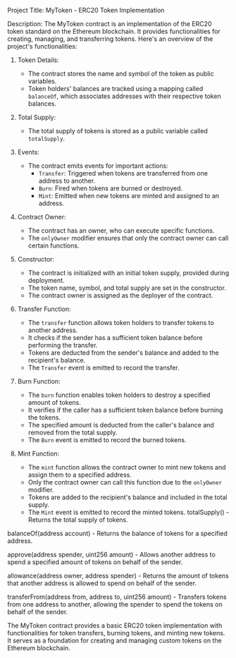 Project Title: MyToken - ERC20 Token Implementation

Description:
The MyToken contract is an implementation of the ERC20 token standard on the Ethereum blockchain. It provides functionalities for creating, managing, and transferring tokens. Here's an overview of the project's functionalities:

1. Token Details:
   - The contract stores the name and symbol of the token as public variables.
   - Token holders' balances are tracked using a mapping called `balanceOf`, which associates addresses with their respective token balances.

2. Total Supply:
   - The total supply of tokens is stored as a public variable called `totalSupply`.

3. Events:
   - The contract emits events for important actions:
     - `Transfer`: Triggered when tokens are transferred from one address to another.
     - `Burn`: Fired when tokens are burned or destroyed.
     - `Mint`: Emitted when new tokens are minted and assigned to an address.

4. Contract Owner:
   - The contract has an owner, who can execute specific functions.
   - The `onlyOwner` modifier ensures that only the contract owner can call certain functions.

5. Constructor:
   - The contract is initialized with an initial token supply, provided during deployment.
   - The token name, symbol, and total supply are set in the constructor.
   - The contract owner is assigned as the deployer of the contract.

6. Transfer Function:
   - The `transfer` function allows token holders to transfer tokens to another address.
   - It checks if the sender has a sufficient token balance before performing the transfer.
   - Tokens are deducted from the sender's balance and added to the recipient's balance.
   - The `Transfer` event is emitted to record the transfer.

7. Burn Function:
   - The `burn` function enables token holders to destroy a specified amount of tokens.
   - It verifies if the caller has a sufficient token balance before burning the tokens.
   - The specified amount is deducted from the caller's balance and removed from the total supply.
   - The `Burn` event is emitted to record the burned tokens.

8. Mint Function:
   - The `mint` function allows the contract owner to mint new tokens and assign them to a specified address.
   - Only the contract owner can call this function due to the `onlyOwner` modifier.
   - Tokens are added to the recipient's balance and included in the total supply.
   - The `Mint` event is emitted to record the minted tokens.
   totalSupply() - Returns the total supply of tokens.

balanceOf(address account) - Returns the balance of tokens for a specified address.

approve(address spender, uint256 amount) - Allows another address to spend a specified amount of tokens on behalf of the sender.

allowance(address owner, address spender) - Returns the amount of tokens that another address is allowed to spend on behalf of the sender.

transferFrom(address from, address to, uint256 amount) - Transfers tokens from one address to another, allowing the spender to spend the tokens on behalf of the sender.

The MyToken contract provides a basic ERC20 token implementation with functionalities for token transfers, burning tokens, and minting new tokens. It serves as a foundation for creating and managing custom tokens on the Ethereum blockchain.
